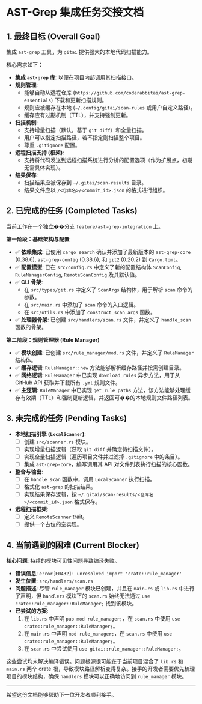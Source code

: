 # AST-Grep 集成任务交接文档

## 1. 最终目标 (Overall Goal)

集成 `ast-grep` 工具，为 `gitai` 提供强大的本地代码扫描能力。

核心需求如下：
- **集成 `ast-grep` 库**: 以便在项目内部调用其扫描接口。
- **规则管理**:
    - 能够自动从远程仓库 (`https://github.com/coderabbitai/ast-grep-essentials`) 下载和更新扫描规则。
    - 规则应被缓存在本地 (`~/.config/gitai/scan-rules` 或用户自定义路径)。
    - 缓存应有过期机制（TTL），并支持强制更新。
- **扫描机制**:
    - 支持增量扫描（默认，基于 `git diff`）和全量扫描。
    - 用户可以指定扫描路径，若不指定则扫描整个项目。
    - 尊重 `.gitignore` 配置。
- **远程扫描支持 (框架)**:
    - 支持将代码发送到远程扫描系统进行分析的配置选项（作为扩展点，初期无需具体实现）。
- **结果保存**:
    - 扫描结果应被保存到 `~/.gitai/scan-results` 目录。
    - 结果文件应以 `/<仓库名>/<commit_id>.json` 的格式进行组织。

## 2. 已完成的任务 (Completed Tasks)

当前工作在一个独立��分支 `feature/ast-grep-integration` 上。

**第一阶段：基础架构与配置**
- ✅ **依赖集成**: 已使用 `cargo search` 确认并添加了最新版本的 `ast-grep-core` (0.38.6), `ast-grep-config` (0.38.6), 和 `git2` (0.20.2) 到 `Cargo.toml`。
- ✅ **配置模型**: 已在 `src/config.rs` 中定义了新的配置结构体 `ScanConfig`, `RuleManagerConfig`, `RemoteScanConfig` 及其默认值。
- ✅ **CLI 骨架**:
    - 在 `src/types/git.rs` 中定义了 `ScanArgs` 结构体，用于解析 `scan` 命令的参数。
    - 在 `src/main.rs` 中添加了 `scan` 命令的入口逻辑。
    - 在 `src/utils.rs` 中添加了 `construct_scan_args` 函数。
- ✅ **处理器骨架**: 已创建 `src/handlers/scan.rs` 文件，并定义了 `handle_scan` 函数的骨架。

**第二阶段：规则管理器 (Rule Manager)**
- ✅ **模块创建**: 已创建 `src/rule_manager/mod.rs` 文件，并定义了 `RuleManager` 结构体。
- ✅ **缓存逻辑**: `RuleManager::new` 方法能够解析缓存路径并按需创建目录。
- ✅ **网络逻辑**: `RuleManager` 中已实现 `download_rules` 异步方法，用于从 GitHub API 获取并下载所有 `.yml` 规则文件。
- ✅ **主逻辑**: `RuleManager` 中已实现 `get_rule_paths` 方法，该方法能够处理缓存有效期（TTL）和强制更新逻辑，并返回可��的本地规则文件路径列表。

## 3. 未完成的任务 (Pending Tasks)

- **本地扫描引擎 (`LocalScanner`)**:
    - [ ] 创建 `src/scanner.rs` 模块。
    - [ ] 实现增量扫描逻辑（获取 `git diff` 并确定待扫描文件）。
    - [ ] 实现全量扫描逻辑（遍历项目文件并过滤掉 `.gitignore` 中的条目）。
    - [ ] 集成 `ast-grep-core`，编写调用其 API 对文件列表执行扫描的核心函数。

- **整合与输出**:
    - [ ] 在 `handle_scan` 函数中，调用 `LocalScanner` 执行扫描。
    - [ ] 格式化 `ast-grep` 的扫描结果。
    - [ ] 实现结果保存逻辑，按 `~/.gitai/scan-results/<仓库名>/<commit_id>.json` 格式保存。

- **远程扫描框架**:
    - [ ] 定义 `RemoteScanner` trait。
    - [ ] 提供一个占位的空实现。

## 4. 当前遇到的困难 (Current Blocker)

**核心问题**: 持续的模块可见性问题导致编译失败。

- **错误信息**: `error[E0432]: unresolved import 'crate::rule_manager'`
- **发生位置**: `src/handlers/scan.rs`
- **问题描述**: 尽管 `rule_manager` 模块已创建，并且在 `main.rs` 或 `lib.rs` 中进行了声明，但 `handlers` 模块下的 `scan.rs` 始终无法通过 `use crate::rule_manager::RuleManager;` 找到该模块。
- **已尝试的方案**:
    1. 在 `lib.rs` 中声明 `pub mod rule_manager;`，在 `scan.rs` 中使用 `use crate::rule_manager::RuleManager;`。
    2. 在 `main.rs` 中声明 `mod rule_manager;`，在 `scan.rs` 中使用 `use crate::rule_manager::RuleManager;`。
    3. 在 `scan.rs` 中尝试使用 `use gitai::rule_manager::RuleManager;`。

这些尝试均未解决编译错误。问题根源很可能在于当前项目混合了 `lib.rs` 和 `main.rs` 两个 crate 根，导致模块路径解析变得复杂。接手的开发者需要优先梳理项目的模块结构，确保 `handlers` 模块可以正确地访问到 `rule_manager` 模块。

---
希望这份文档能够帮助下一位开发者顺利接手。
